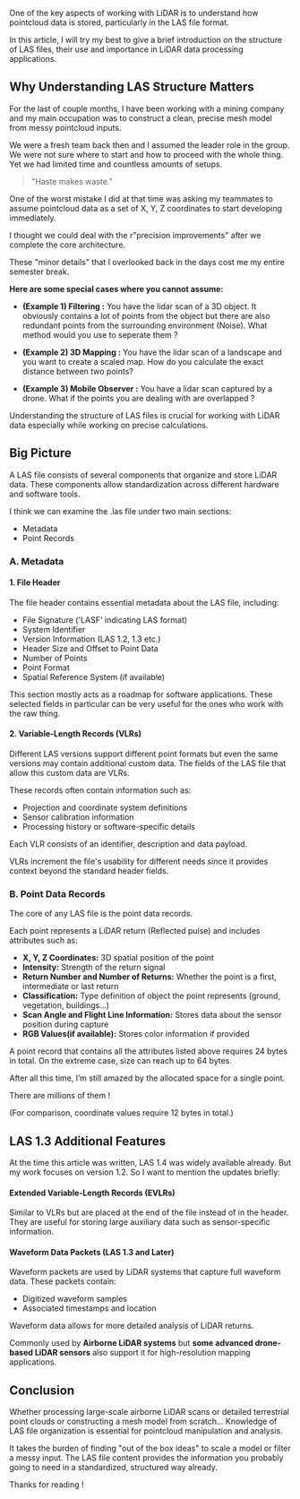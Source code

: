 One of the key aspects of working with LiDAR is to understand how pointcloud data is stored, particularly in the LAS file format.

In this article, I will try my best to give a brief introduction on the structure of LAS files, their use and importance in LiDAR data processing applications.

## Why Understanding LAS Structure Matters

For the last of couple months, I have been working with a mining company and my main occupation was to construct a clean, precise mesh model from messy pointcloud inputs.

We were a fresh team back then and I assumed the leader role in the group. We were not sure where to start and how to proceed with the whole thing. Yet we had limited time and countless amounts of setups.

> "Haste makes waste."

One of the worst mistake I did at that time was asking my teammates to assume pointcloud data as a set of X, Y, Z coordinates to start developing immediately. 

I thought we could deal with the r"precision improvements" after we complete the core architecture.

These "minor details" that I overlooked back in the days cost me my entire semester break.


**Here are some special cases where you cannot assume:**

  - **(Example 1) Filtering :** You have the lidar scan of a 3D object. It obviously contains a lot of points from the object but there are also redundant points from the surrounding environment (Noise). What method would you use to seperate them ?

  - **(Example 2) 3D Mapping :** You have the lidar scan of a landscape and you want to create a scaled map. How do you calculate the exact distance between two points?

  - **(Example 3) Mobile Observer :** You have a lidar scan captured by a drone. What if the points you are dealing with are overlapped ?

Understanding the structure of LAS files is crucial for working with LiDAR data especially while working on precise calculations.

## Big Picture

A LAS file consists of several components that organize and store LiDAR data. These components allow standardization across different hardware and software tools.

I think we can examine the .las file under two main sections:

  - Metadata
  - Point Records


### A. Metadata

#### 1. File Header

The file header contains essential metadata about the LAS file, including:

  - File Signature ('LASF' indicating LAS format)
  - System Identifier
  - Version Information (LAS 1.2, 1.3 etc.)
  - Header Size and Offset to Point Data
  - Number of Points
  - Point Format
  - Spatial Reference System (if available)

This section mostly acts as a roadmap for software applications. These selected fields in particular can be very useful for the ones who work with the raw thing.

#### 2. Variable-Length Records (VLRs)

Different LAS versions support different point formats but even the same versions may contain additional custom data. The fields of the LAS file that allow this custom data are VLRs.

These records often contain information such as:

  - Projection and coordinate system definitions
  - Sensor calibration information
  - Processing history or software-specific details

Each VLR consists of an identifier, description and data payload.

VLRs increment the file's usability for different needs since it provides context beyond the standard header fields.

### B. Point Data Records

The core of any LAS file is the point data records.

Each point represents a LiDAR return (Reflected pulse) and includes attributes such as:

  - **X, Y, Z Coordinates:** 3D spatial position of the point
  - **Intensity:** Strength of the return signal
  - **Return Number and Number of Returns:** Whether the point is a first, intermediate or last return
  - **Classification:** Type definition of object the point represents (ground, vegetation, buildings...)
  - **Scan Angle and Flight Line Information:** Stores data about the sensor position during capture
  - **RGB Values(if available):** Stores color information if provided

A point record that contains all the attributes listed above requires 24 bytes in total.
On the extreme case, size can reach up to 64 bytes.

After all this time, I’m still amazed by the allocated space for a single point.

There are millions of them !

(For comparison, coordinate values require 12 bytes in total.)



## LAS 1.3 Additional Features

At the time this article was written, LAS 1.4 was widely available already.
But my work focuses on version 1.2. So I want to mention the updates briefly:

#### Extended Variable-Length Records (EVLRs)

Similar to VLRs but are placed at the end of the file instead of in the header.
They are useful for storing large auxiliary data such as sensor-specific information.

#### Waveform Data Packets (LAS 1.3 and Later)

Waveform packets are used by LiDAR systems that capture full waveform data. These packets contain:

  - Digitized waveform samples
  - Associated timestamps and location

Waveform data allows for more detailed analysis of LiDAR returns.

Commonly used by **Airborne LiDAR systems** but **some advanced drone-based LiDAR sensors** also support it for high-resolution mapping applications.

## Conclusion

Whether processing large-scale airborne LiDAR scans or detailed terrestrial point clouds or constructing a mesh model from scratch... Knowledge of LAS file organization is essential for pointcloud manipulation and analysis. 

It takes the burden of finding "out of the box ideas" to scale a model or filter a messy input. The LAS file content provides the information you probably going to need in a standardized,  structured way already.

Thanks for reading !